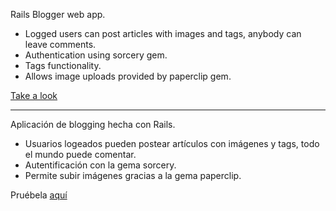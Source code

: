 Rails Blogger web app.

* Logged users can post articles with images and tags, anybody can leave comments.
* Authentication using sorcery gem.
* Tags functionality.
* Allows image uploads provided by paperclip gem.

[Take a look](https://fast-ridge-98614.herokuapp.com/)

----------------------------------

Aplicación de blogging hecha con Rails.

* Usuarios logeados pueden postear artículos con imágenes y tags, todo el mundo puede comentar.
* Autentificación con la gema sorcery.
* Permite subir imágenes gracias a la gema paperclip.

Pruébela [aquí](https://fast-ridge-98614.herokuapp.com/)
